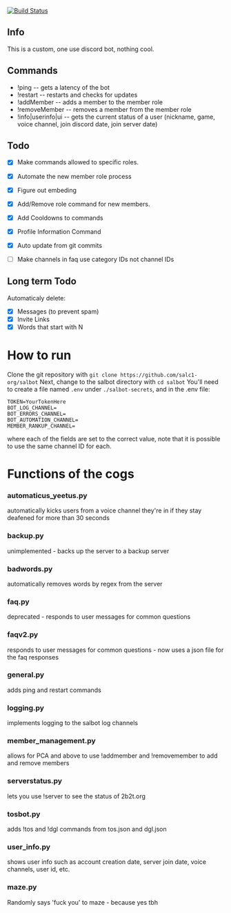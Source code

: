 [![Build Status](https://travis-ci.org/salc1-org/salbot.svg?branch=master)](https://travis-ci.org/salc1-org/salbot)

Info
------
This is a custom, one use discord bot, nothing cool.

**Commands**
------
* !ping -- gets a latency of the bot
* !restart -- restarts and checks for updates
* !addMember -- adds a member to the member role
* !removeMember -- removes a member from the member role
* !info|userinfo|ui -- gets the current status of a user (nickname, game, voice channel, join discord date, join server date)

**Todo**
------
- [x] Make commands allowed to specific roles.
- [x] Automate the new member role process
- [x] Figure out embeding
- [x] Add/Remove role command for new members.
- [x] Add Cooldowns to commands
- [x] Profile Information Command
- [x] Auto update from git commits
- [ ] Make channels in faq use category IDs not channel IDs


**Long term Todo**
------
Automaticaly delete:
- [x] Messages (to prevent spam)
- [x] Invite Links
- [x] Words that start with N

# How to run

Clone the git repository with `git clone https://github.com/salc1-org/salbot`
Next, change to the salbot directory with `cd salbot`
You'll need to create a file named `.env` under `./salbot-secrets`, and in the .env file:
```
TOKEN=YourTokenHere
BOT_LOG_CHANNEL=
BOT_ERRORS_CHANNEL=
BOT_AUTOMATION_CHANNEL=
MEMBER_RANKUP_CHANNEL=
```
where each of the fields are set to the correct value, note that it is possible to use the same channel ID for each.

# Functions of the cogs

### automaticus_yeetus.py
automatically kicks users from a voice channel they're in if they stay deafened for more than 30 seconds

### backup.py
unimplemented - backs up the server to a backup server

### badwords.py
automatically removes words by regex from the server

### faq.py
deprecated - responds to user messages for common questions

### faqv2.py
responds to user messages for common questions - now uses a json file for the faq responses

### general.py
adds ping and restart commands

### logging.py
implements logging to the salbot log channels

### member_management.py
allows for PCA and above to use !addmember and !removemember to add and remove members

### serverstatus.py
lets you use !server to see the status of 2b2t.org

### tosbot.py
adds !tos and !dgl commands from tos.json and dgl.json

### user_info.py
shows user info such as account creation date, server join date, voice channels, user id, etc.

### maze.py
Randomly says 'fuck you' to maze - because yes tbh